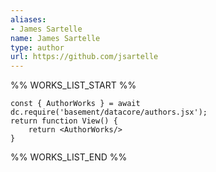 ```yaml
---
aliases:
- James Sartelle
name: James Sartelle
type: author
url: https://github.com/jsartelle
---
```



%% WORKS_LIST_START %%

```datacorejsx
const { AuthorWorks } = await dc.require('basement/datacore/authors.jsx');
return function View() {
    return <AuthorWorks/>
}
```
%% WORKS_LIST_END %%